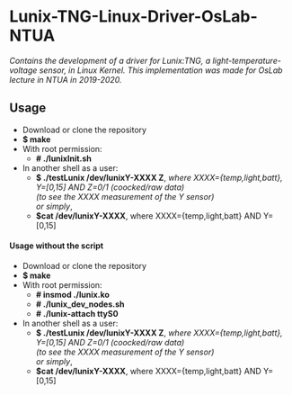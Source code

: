 # Lunix-TNG-Linux-Driver-OsLab-NTUA
*Contains the development of a driver for Lunix:TNG, a light-temperature-voltage sensor, in Linux Kernel. This implementation was made for OsLab lecture in NTUA in 2019-2020.*

## Usage
* Download or clone the repository
* **$ make**
* With root permission:  
    * **\# ./lunixInit.sh**
* In another shell as a user:
    * **$ ./testLunix /dev/lunixY-XXXX Z**, *where XXXX={temp,light,batt}, Y=[0,15] AND Z=0/1 (coocked/raw data)*  
   *(to see the XXXX measurement of the Y sensor)*   
       *or simply*,  
    * **$cat /dev/lunixY-XXXX**, where XXXX={temp,light,batt} AND Y=[0,15]

#### Usage without the script
* Download or clone the repository
* **$ make**
* With root permission:
    * **\# insmod ./lunix.ko**
    * **\# ./lunix_dev_nodes.sh**
    * **\# ./lunix-attach ttyS0**
* In another shell as a user:
    * **$ ./testLunix /dev/lunixY-XXXX Z**, *where XXXX={temp,light,batt}, Y=[0,15] AND Z=0/1 (coocked/raw data)*  
     *(to see the XXXX measurement of the Y sensor)*  
     *or simply*,  
    * **$cat /dev/lunixY-XXXX**, where XXXX={temp,light,batt} AND Y=[0,15]
